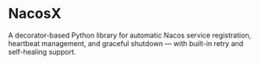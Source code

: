 # NacosX
A decorator-based Python library for automatic Nacos service registration, heartbeat management, and graceful shutdown — with built-in retry and self-healing support.
